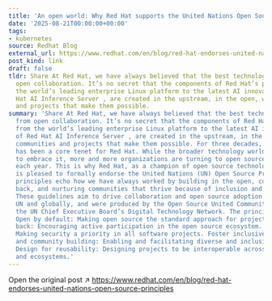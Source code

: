 ```yaml
---
title: 'An open world: Why Red Hat supports the United Nations Open Source Principles'
date: '2025-08-21T00:00:00+00:00'
tags:
- kubernetes
source: Redhat Blog
external_url: https://www.redhat.com/en/blog/red-hat-endorses-united-nations-open-source-principles
post_kind: link
draft: false
tldr: Share At Red Hat, we have always believed that the best technology comes from
  open collaboration. It’s no secret that the components of Red Hat’s products, from
  the world’s leading enterprise Linux platform to the latest AI innovations of Red
  Hat AI Inference Server , are created in the upstream, in the open, with communities
  and projects that make them possible.
summary: 'Share At Red Hat, we have always believed that the best technology comes
  from open collaboration. It’s no secret that the components of Red Hat’s products,
  from the world’s leading enterprise Linux platform to the latest AI innovations
  of Red Hat AI Inference Server , are created in the upstream, in the open, with
  communities and projects that make them possible. For three decades, open source
  has been a core tenet for Red Hat. While the broader technology world was slower
  to embrace it, more and more organizations are turning to open source-first approaches
  each year. This is why Red Hat, as a champion of open source technologies and practices,
  is pleased to formally endorse the United Nations (UN) Open Source Principles. These
  principles echo how we have always worked by building in the open, contributing
  back, and nurturing communities that thrive because of inclusion and collaboration.
  These guidelines aim to drive collaboration and open source adoption within the
  UN and globally, and were produced by the Open Source United Community as part of
  the UN Chief Executive Board’s Digital Technology Network. The principles encompass:
  Open by default: Making open source the standard approach for projects. Contribute
  back: Encouraging active participation in the open source ecosystem. Secure by design:
  Making security a priority in all software projects. Foster inclusive participation
  and community building: Enabling and facilitating diverse and inclusive contributions.
  Design for reusability: Designing projects to be interoperable across various platforms
  and ecosystems.'
---
```

Open the original post ↗ https://www.redhat.com/en/blog/red-hat-endorses-united-nations-open-source-principles
